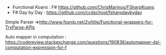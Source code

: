 - Functional Koans : F# https://github.com/ChrisMarinos/FSharpKoans
- F# Day by Day : https://github.com/ccdschool/fsharpdaybyday


Simple Parser =>http://www.fssnip.net/2y/title/Functional-wrappers-for-TryParse-APIs

Auto mapper in computation : https://codereview.stackexchange.com/questions/190836/automapper-dsl-computation-expression-for-f
